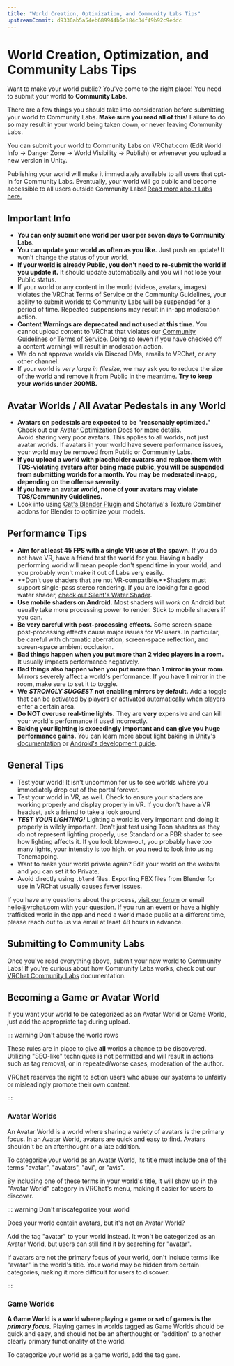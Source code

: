 ```yaml
---
title: "World Creation, Optimization, and Community Labs Tips"
upstreamCommit: d9330ab5a54eb689944b6a184c34f49b92c9eddc
---
```


# World Creation, Optimization, and Community Labs Tips

Want to make your world public? You've come to the right place! You need to submit your world to **Community Labs**.

There are a few things you should take into consideration before submitting your world to Community Labs. **Make sure you read all of this!** Failure to do so may result in your world being taken down, or never leaving Community Labs.

You can submit your world to Community Labs on VRChat.com (Edit World Info -> Danger Zone -> World Visibility -> Publish) or whenever you upload a new version in Unity.

Publishing your world will make it immediately available to all users that opt-in for Community Labs. Eventually, your world will go public and become accessible to all users outside Community Labs! [Read more about Labs here.](/docs.vrchat.com/docs/vrchat-community-labs)

## Important Info

- **You can only submit one world per user per seven days to Community Labs.** 
- **You can update your world as often as you like.** Just push an update! It won't change the status of your world.
- **If your world is already Public, you don't need to re-submit the world if you update it.** It should update automatically and you will not lose your Public status.
- If your world or any content in the world (videos, avatars, images) violates the VRChat Terms of Service or the Community Guidelines, your ability to submit worlds to Community Labs will be suspended for a period of time. Repeated suspensions may result in in-app moderation action.
- **Content Warnings are deprecated and not used at this time.** You cannot upload content to VRChat that violates our [Community Guidelines](https://vrchat.com/community-guidelines) or [Terms of Service](https://vrchat.com/legal). Doing so (even if you have checked off a content warning) will result in moderation action.
- We do not approve worlds via Discord DMs, emails to VRChat, or any other channel.
- If your world is _very large in filesize_, we may ask you to reduce the size of the world and remove it from Public in the meantime. **Try to keep your worlds under 200MB.**

## Avatar Worlds / All Avatar Pedestals in any World

- **Avatars on pedestals are expected to be "reasonably optimized."** Check out our [Avatar Optimization Docs](/creators.vrchat.com/avatars/avatar-optimizing-tips) for more details.  
  Avoid sharing very poor avatars. This applies to all worlds, not just avatar worlds. If avatars in your world have severe performance issues, your world may be removed from Public or Community Labs.
- **If you upload a world with placeholder avatars and replace them with TOS-violating avatars after being made public, you will be suspended from submitting worlds for a month. You may be moderated in-app, depending on the offense severity.**
- **If you have an avatar world, none of your avatars may violate TOS/Community Guidelines.**
- Look into using [Cat's Blender Plugin](https://github.com/absolute-quantum/cats-blender-plugin) and Shotariya's Texture Combiner addons for Blender to optimize your models. 

## Performance Tips

- **Aim for at least 45 FPS with a single VR user at the spawn.** If you do not have VR, have a friend test the world for you. Having a badly performing world will mean people don't spend time in your world, and you probably won't make it out of Labs very easily.
- **Don't use shaders that are not VR-compatible.**Shaders must support single-pass stereo rendering. If you are looking for a good water shader, [check out Silent's Water Shader](https://gitlab.com/s-ilent/clear-water).
- **Use mobile shaders on Android.** Most shaders will _work_ on Android but usually take more processing power to render. Stick to mobile shaders if you can.
- **Be very careful with post-processing effects.** Some screen-space post-processing effects cause major issues for VR users. In particular, be careful with chromatic aberration, screen-space reflection, and screen-space ambient occlusion. 
- **Bad things happen when you put more than 2 video players in a room.** It usually impacts performance negatively.
- **Bad things also happen when you put more than 1 mirror in your room.**  Mirrors severely affect a world's performance. If you have 1 mirror in the room, make sure to set it to toggle.
- **We** **_STRONGLY SUGGEST_** **not enabling mirrors by default.** Add a toggle that can be activated by players or activated automatically when players enter a certain area.
- **Do NOT overuse real-time lights.** They are **very** expensive and can kill your world's performance if used incorrectly.
- **Baking your lighting is exceedingly important and can give you huge performance gains.** You can learn more about light baking in [Unity's documentation](https://docs.unity3d.com/Manual/progressive-lightmapper.html) or  [Android's development guide](https://developer.android.com/games/optimize/lighting-for-mobile-games-with-unity#lightmap-baking).

## General Tips

- Test your world! It isn't uncommon for us to see worlds where you immediately drop out of the portal forever.
- Test your world in VR, as well. Check to ensure your shaders are working properly and display properly in VR. If you don't have a VR headset, ask a friend to take a look around.
- **_TEST YOUR LIGHTING!_** Lighting a world is very important and doing it properly is wildly important. Don't just test using Toon shaders as they do not represent lighting properly, use Standard or a PBR shader to see how lighting affects it. If you look blown-out, you probably have too many lights, your intensity is too high, or you need to look into using Tonemapping.
- Want to make your world private again?  Edit your world on the website and you can set it to Private.
- Avoid directly using `.blend` files. Exporting FBX files from Blender for use in VRChat usually causes fewer issues.

If you have any questions about the process, [visit our forum](https://ask.vrchat.com/c/worlds/27) or email hello@vrchat.com with your question.  If you run an event or have a highly trafficked world in the app and need a world made public at a different time, please reach out to us via email at least 48 hours in advance.

## Submitting to Community Labs

Once you've read everything above, submit your new world to Community Labs! If you're curious about how Community Labs works, check out our [VRChat Community Labs](/docs.vrchat.com/docs/vrchat-community-labs) documentation.

## Becoming a Game or Avatar World

If you want your world to be categorized as an Avatar World or Game World, just add the appropriate tag during upload.


::: warning Don't abuse the world rows

These rules are in place to give **all** worlds a chance to be discovered. Utilizing "SEO-like" techniques is not permitted and will result in actions such as tag removal, or in repeated/worse cases, moderation of the author.

VRChat reserves the right to action users who abuse our systems to unfairly or misleadingly promote their own content.

:::

### Avatar Worlds

An Avatar World is a world where sharing a variety of avatars is the primary focus. In an Avatar World, avatars are quick and easy to find. Avatars shouldn't be an afterthought or a late addition.

To categorize your world as an Avatar World, its title must include one of the terms "avatar", "avatars", "avi", or "avis". 

By including one of these terms in your world's title, it will show up in the "Avatar World" category in VRChat's menu, making it easier for users to discover.

::: warning Don't miscategorize your world

Does your world contain avatars, but it's not an Avatar World?

Add the tag "avatar" to your world instead. It won't be categorized as an Avatar World, but users can still find it by searching for "avatar".

If avatars are not the primary focus of your world, don't include terms like "avatar" in the world's title. Your world may be hidden from certain categories, making it more difficult for users to discover.

:::

### Game Worlds

**A Game World is a world where playing a game or set of games is the** **_primary focus._** Playing games in worlds tagged as Game Worlds should be quick and easy, and should not be an afterthought or "addition" to another clearly primary functionality of the world.

To categorize your world as a game world, add the tag `game`.
